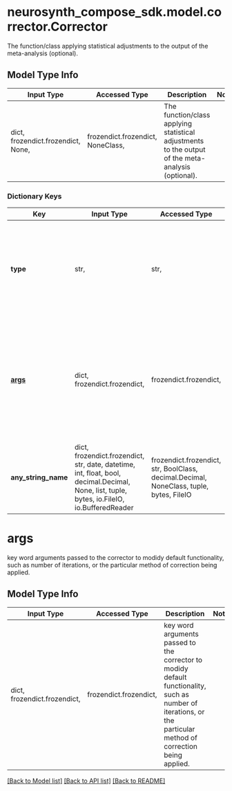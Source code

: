# neurosynth_compose_sdk.model.corrector.Corrector

The function/class applying statistical adjustments to the output of the meta-analysis (optional).

## Model Type Info
Input Type | Accessed Type | Description | Notes
------------ | ------------- | ------------- | -------------
dict, frozendict.frozendict, None,  | frozendict.frozendict, NoneClass,  | The function/class applying statistical adjustments to the output of the meta-analysis (optional). | 

### Dictionary Keys
Key | Input Type | Accessed Type | Description | Notes
------------ | ------------- | ------------- | ------------- | -------------
**type** | str,  | str,  | the name of the function/class performing the correction. For example FWECorrector from NiMARE would be valid. | [optional] 
**[args](#args)** | dict, frozendict.frozendict,  | frozendict.frozendict,  | key word arguments passed to the corrector to modidy default functionality, such as number of iterations, or the particular method of correction being applied. | [optional] 
**any_string_name** | dict, frozendict.frozendict, str, date, datetime, int, float, bool, decimal.Decimal, None, list, tuple, bytes, io.FileIO, io.BufferedReader | frozendict.frozendict, str, BoolClass, decimal.Decimal, NoneClass, tuple, bytes, FileIO | any string name can be used but the value must be the correct type | [optional]

# args

key word arguments passed to the corrector to modidy default functionality, such as number of iterations, or the particular method of correction being applied.

## Model Type Info
Input Type | Accessed Type | Description | Notes
------------ | ------------- | ------------- | -------------
dict, frozendict.frozendict,  | frozendict.frozendict,  | key word arguments passed to the corrector to modidy default functionality, such as number of iterations, or the particular method of correction being applied. | 

[[Back to Model list]](../../README.md#documentation-for-models) [[Back to API list]](../../README.md#documentation-for-api-endpoints) [[Back to README]](../../README.md)

